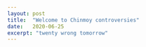 ```yaml
---
layout: post
title:  "Welcome to Chinmoy controversies"
date:   2020-06-25
excerpt: "twenty wrong tomorrow"
---
```

